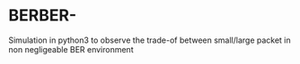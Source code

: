 # BERBER-
Simulation in python3 to observe the trade-of between small/large packet in non negligeable BER environment

